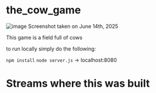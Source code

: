 # the_cow_game

![image](https://github.com/user-attachments/assets/cae50c8d-9bb0-4927-8897-f93cb11267bb)
Screenshot taken on June 14th, 2025

This game is a field full of cows

to run locally simply do the following:

`npm install`
`node server.js` -> localhost:8080

# Streams where this was built

